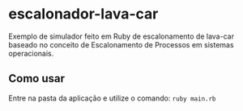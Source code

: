 # escalonador-lava-car


Exemplo de simulador feito em Ruby de escalonamento de lava-car baseado no conceito de Escalonamento de Processos em sistemas operacionais.


## Como usar 

Entre na pasta da aplicação e utilize o comando:
`ruby main.rb`
